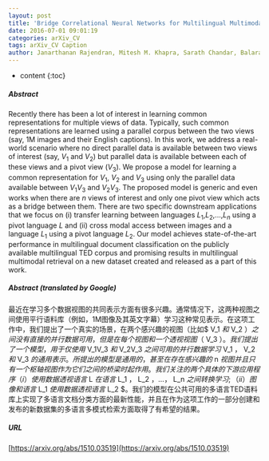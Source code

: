 ```yaml
---
layout: post
title: 'Bridge Correlational Neural Networks for Multilingual Multimodal Representation Learning'
date: 2016-07-01 09:01:19
categories: arXiv_CV
tags: arXiv_CV Caption
author: Janarthanan Rajendran, Mitesh M. Khapra, Sarath Chandar, Balaraman Ravindran
---
```


* content
{:toc}

##### Abstract
Recently there has been a lot of interest in learning common representations for multiple views of data. Typically, such common representations are learned using a parallel corpus between the two views (say, 1M images and their English captions). In this work, we address a real-world scenario where no direct parallel data is available between two views of interest (say, $V_1$ and $V_2$) but parallel data is available between each of these views and a pivot view ($V_3$). We propose a model for learning a common representation for $V_1$, $V_2$ and $V_3$ using only the parallel data available between $V_1V_3$ and $V_2V_3$. The proposed model is generic and even works when there are $n$ views of interest and only one pivot view which acts as a bridge between them. There are two specific downstream applications that we focus on (i) transfer learning between languages $L_1$,$L_2$,...,$L_n$ using a pivot language $L$ and (ii) cross modal access between images and a language $L_1$ using a pivot language $L_2$. Our model achieves state-of-the-art performance in multilingual document classification on the publicly available multilingual TED corpus and promising results in multilingual multimodal retrieval on a new dataset created and released as a part of this work.

##### Abstract (translated by Google)
最近在学习多个数据视图的共同表示方面有很多兴趣。通常情况下，这两种视图之间使用平行语料库（例如，1M图像及其英文字幕）学习这种常见表示。在这项工作中，我们提出了一个真实的场景，在两个感兴趣的视图（比如$ V_1 $和$ V_2 $）之间没有直接的并行数据可用，但是在每个视图和一个透视视图（$ V_3 $）。我们提出了一个模型，用于仅使用$ V_1V_3 $和$ V_2V_3 $之间可用的并行数据学习$ V_1 $，$ V_2 $和$ V_3 $的通用表示。所提出的模型是通用的，甚至在存在感兴趣的$ n $视图并且只有一个枢轴视图作为它们之间的桥梁时起作用。我们关注的两个具体的下游应用程序（i）使用数据透视语言$ L $在语言$ L_1 $，$ L_2 $，...，$ L_n $之间转换学习;（ii）图像和语言$ L_1 $使用数据透视语言$ L_2 $。我们的模型在公共可用的多语言TED语料库上实现了多语言文档分类方面的最新性能，并且在作为这项工作的一部分创建和发布的新数据集的多语言多模式检索方面取得了有希望的结果。

##### URL
[https://arxiv.org/abs/1510.03519](https://arxiv.org/abs/1510.03519)

